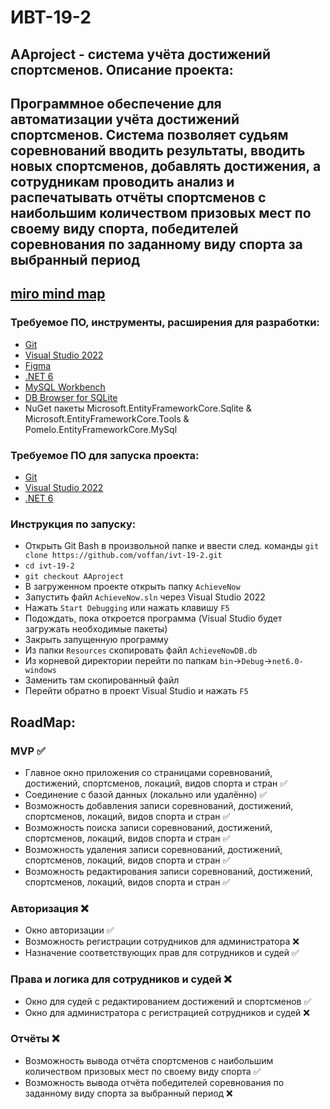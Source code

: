 # ИВТ-19-2
## AAproject - система учёта достижений спортсменов. Описание проекта:
Программное обеспечение для автоматизации учёта достижений спортсменов. Система позволяет судьям соревнований вводить результаты, вводить новых спортсменов, добавлять достижения, а сотрудникам проводить анализ и распечатывать отчёты спортсменов с наибольшим количеством призовых мест по своему виду спорта, победителей соревнования по заданному виду спорта за выбранный период
------
[miro mind map](https://miro.com/app/board/o9J_ly_HA3E=/)
------

### Требуемое ПО, инструменты, расширения для разработки:
- [Git](https://git-scm.com/)
- [Visual Studio 2022](https://visualstudio.microsoft.com/ru/vs/)
- [Figma](https://www.figma.com/file/hjKjceJW8k7CIGEPYxc1no/Common-Interface?node-id=70%3A9)
- [.NET 6](https://dotnet.microsoft.com/en-us/download/dotnet/6.0)
- [MySQL Workbench](https://www.mysql.com/products/workbench/)
- [DB Browser for SQLite](https://sqlitebrowser.org/dl/)
- NuGet пакеты Microsoft.EntityFrameworkCore.Sqlite & Microsoft.EntityFrameworkCore.Tools & Pomelo.EntityFrameworkCore.MySql

### Требуемое ПО для запуска проекта:
- [Git](https://git-scm.com/)
- [Visual Studio 2022](https://visualstudio.microsoft.com/ru/vs/)
- [.NET 6](https://dotnet.microsoft.com/en-us/download/dotnet/6.0)

### Инструкция по запуску:
- Открыть Git Bash в произвольной папке и ввести след. команды `git clone https://github.com/voffan/ivt-19-2.git`
- `cd ivt-19-2`
- `git checkout AAproject`
- В загруженном проекте открыть папку `AchieveNow`
- Запустить файл `AchieveNow.sln` через Visual Studio 2022
- Нажать `Start Debugging` или нажать клавишу `F5`
- Подождать, пока откроется программа (Visual Studio будет загружать необходимые пакеты)
- Закрыть запущенную программу
- Из папки `Resources` скопировать файл `AchieveNowDB.db`
- Из корневой директории перейти по папкам `bin`->`Debug`->`net6.0-windows`
- Заменить там скопированный файл
- Перейти обратно в проект Visual Studio и нажать `F5`

## RoadMap:
### MVP ✅
- Главное окно приложения со страницами соревнований, достижений, спортсменов, локаций, видов спорта и стран ✅
- Соединение с базой данных (локально или удалённо) ✅
- Возможность добавления записи соревнований, достижений, спортсменов, локаций, видов спорта и стран ✅
- Возможность поиска записи соревнований, достижений, спортсменов, локаций, видов спорта и стран ✅
- Возможность удаления записи соревнований, достижений, спортсменов, локаций, видов спорта и стран ✅
- Возможность редактирования записи соревнований, достижений, спортсменов, локаций, видов спорта и стран ✅

### Авторизация ❌
- Окно авторизации ✅
- Возможность регистрации сотрудников для администратора ❌
- Назначение соответствующих прав для сотрудников и судей ✅

### Права и логика для сотрудников и судей ❌
- Окно для судей с редактированием достижений и спортсменов ✅
- Окно для администратора с регистрацией сотрудников и судей ❌

### Отчёты ❌
- Возможность вывода отчёта спортсменов с наибольшим количеством призовых мест по своему виду спорта ✅
- Возможность вывода отчёта победителей соревнования по заданному виду спорта за выбранный период ❌
